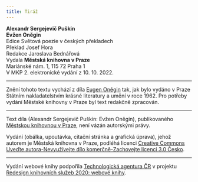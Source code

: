 ```yaml
---
title: Tiráž
---
```


**Alexandr Sergejevič Puškin**  
**Evžen Oněgin**  
Edice Světová poezie v českých překladech  
Překlad Josef Hora  
Redakce Jaroslava Bednářová  
Vydala **Městská knihovna v Praze**  
Mariánské nám. 1, 115 72 Praha 1  
V MKP 2. elektronické vydání z 10. 10. 2022.

***

Znění tohoto textu vychází z díla [Eugen Oněgin](https://search.mlp.cz/cz/titul/eugen-onegin/158793/) tak, jak bylo vydáno v Praze Státním nakladatelstvím krásné literatury a umění v roce 1962. Pro potřeby vydání Městské knihovny v Praze byl text redakčně zpracován.

***


Text díla (Alexandr Sergejevič Puškin: Evžen Oněgin), publikovaného [Městskou knihovnou v Praze](https://www.mlp.cz/cz/), není vázán autorskými právy.


Vydání (obálka, upoutávka, citační stránka a grafická úprava), jehož autorem je Městská knihovna v Praze, podléhá licenci [Creative Commons Uveďte autora-Nevyužívejte dílo komerčně-Zachovejte licenci 3.0 Česko](https://creativecommons.org/licenses/by-nc-sa/3.0/cz/).

***

Vydání webové knihy podpořila [Technologická agentura ČR](https://www.tacr.cz/) v projektu [Redesign knihovních služeb 2020: webové knihy](https://starfos.tacr.cz/cs/project/TL04000391).